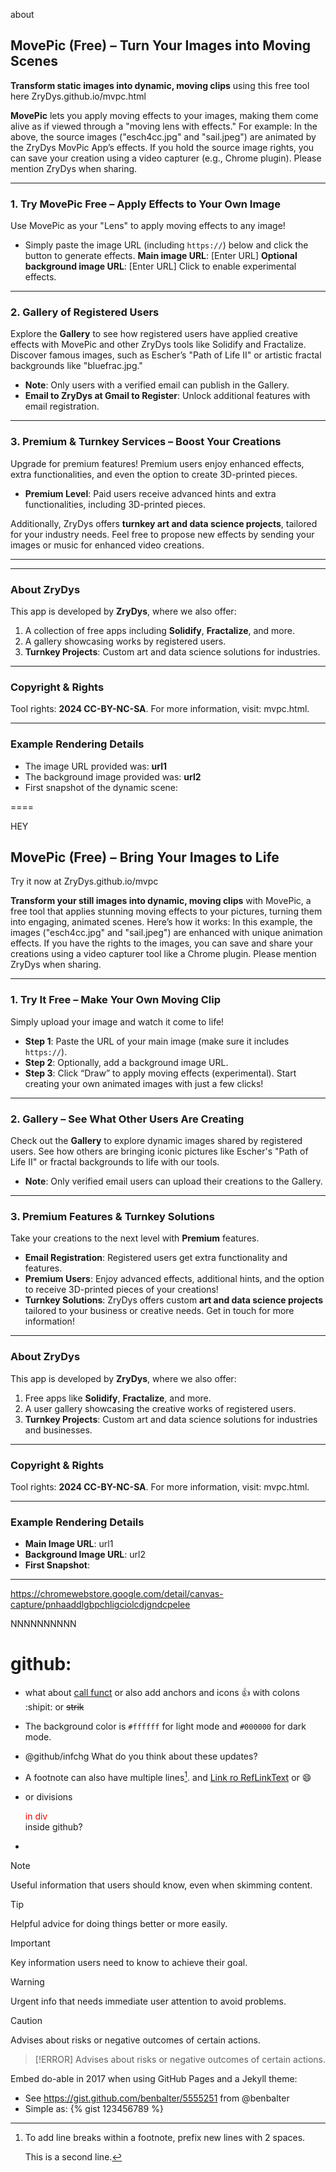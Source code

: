 about



## MovePic (Free) – Turn Your Images into Moving Scenes

**Transform static images into dynamic, moving clips** using this free tool here ZryDys.github.io/mvpc.html 

**MovePic** lets you apply moving effects to your images, making them come alive as if viewed through a "moving lens with effects." For example:
   <THIS CLIP HERE>
In the above, the source images ("esch4cc.jpg" and "sail.jpeg") are animated by the ZryDys MovPic App’s effects. If you hold the source image rights, you can save your creation using a video capturer (e.g., Chrome plugin). Please mention ZryDys when sharing.

------

### 1. Try MovePic Free – Apply Effects to Your Own Image

Use MovePic as your "Lens" to apply moving effects to any image!

- Simply paste the image URL (including `https://`) below and click the button to generate effects.
  **Main image URL**: [Enter URL]
  **Optional background image URL**: [Enter URL]
  Click to enable experimental effects.

------

### 2. Gallery of Registered Users

Explore the **Gallery** to see how registered users have applied creative effects with MovePic and other ZryDys tools like Solidify and Fractalize. Discover famous images, such as Escher’s "Path of Life II" or artistic fractal backgrounds like "bluefrac.jpg."

- **Note**: Only users with a verified email can publish in the Gallery.
- **Email to ZryDys at Gmail to Register**: Unlock additional features with email registration.

------

### 3. Premium & Turnkey Services – Boost Your Creations

Upgrade for premium features! Premium users enjoy enhanced effects, extra functionalities, and even the option to create 3D-printed pieces.

- **Premium Level**: Paid users receive advanced hints and extra functionalities, including 3D-printed pieces.

Additionally, ZryDys offers **turnkey art and data science projects**, tailored for your industry needs. Feel free to propose new effects by sending your images or music for enhanced video creations.

------





------

### About ZryDys

This app is developed by **ZryDys**, where we also offer:

1. A collection of free apps including **Solidify**, **Fractalize**, and more.
2. A gallery showcasing works by registered users.
3. **Turnkey Projects**: Custom art and data science solutions for industries.

------

### Copyright & Rights

Tool rights: **2024 CC-BY-NC-SA**. For more information, visit: mvpc.html.

------

### Example Rendering Details

- The image URL provided was: **url1**
- The background image provided was: **url2**
- First snapshot of the dynamic scene: <click to save the snapshot>



==== 



HEY





## MovePic (Free) – Bring Your Images to Life

Try it now at ZryDys.github.io/mvpc

**Transform your still images into dynamic, moving clips** with MovePic, a free tool that applies stunning moving effects to your pictures, turning them into engaging, animated scenes. Here’s how it works:
<THIS CLIP HERE>
In this example, the images ("esch4cc.jpg" and "sail.jpeg") are enhanced with unique animation effects. If you have the rights to the images, you can save and share your creations using a video capturer tool like a Chrome plugin. Please mention ZryDys when sharing.

------

### 1. Try It Free – Make Your Own Moving Clip

Simply upload your image and watch it come to life!

- **Step 1**: Paste the URL of your main image (make sure it includes `https://`).
- **Step 2**: Optionally, add a background image URL.
- **Step 3**: Click “Draw” to apply moving effects (experimental).
  Start creating your own animated images with just a few clicks!

------

### 2. Gallery – See What Other Users Are Creating

Check out the **Gallery** to explore dynamic images shared by registered users. See how others are bringing iconic pictures like Escher's "Path of Life II" or fractal backgrounds to life with our tools.

- **Note**: Only verified email users can upload their creations to the Gallery.

------

### 3. Premium Features & Turnkey Solutions

Take your creations to the next level with **Premium** features.

- **Email Registration**: Registered users get extra functionality and features.
- **Premium Users**: Enjoy advanced effects, additional hints, and the option to receive 3D-printed pieces of your creations!
- **Turnkey Solutions**: ZryDys offers custom **art and data science projects** tailored to your business or creative needs. Get in touch for more information!

------

### About ZryDys

This app is developed by **ZryDys**, where we also offer:

1. Free apps like **Solidify**, **Fractalize**, and more.
2. A user gallery showcasing the creative works of registered users.
3. **Turnkey Projects**: Custom art and data science solutions for industries and businesses.

------

### Copyright & Rights

Tool rights: **2024 CC-BY-NC-SA**. For more information, visit: mvpc.html.

------

### Example Rendering Details

- **Main Image URL**: url1
- **Background Image URL**: url2
- **First Snapshot**: <click to save the snapshot>

------





https://chromewebstore.google.com/detail/canvas-capture/pnhaaddlgbpchligciolcdjgndcpelee





NNNNNNNNNN









# github:

- what about [call funct](javascript:save_scr();) or also add  <a name="my-custom-anchor-point">anchors</a> and icons :+1:  with colons  :shipit: or ~~strik~~

- The background color is `#ffffff` for light mode and `#000000` for dark mode.

- @github/infchg What do you think about these updates?

- A footnote can also have multiple lines[^2].  and [Link ro RefLinkText][RefLin1] or :smile:

- or divisions <div style='color: red;'> in div </div> inside github?

- 

  [RefLin1]: hppt://Ref-Link-1

  

  [^2]: To add line breaks within a footnote, prefix new lines with 2 spaces.

    This is a second line.

> [!NOTE]
> Useful information that users should know, even when skimming content.

> [!TIP]
> Helpful advice for doing things better or more easily.

> [!IMPORTANT]
> Key information users need to know to achieve their goal.

> [!WARNING]
> Urgent info that needs immediate user attention to avoid problems.

> [!CAUTION]
> Advises about risks or negative outcomes of certain actions. 


> [!ERROR]
> Advises about risks or negative outcomes of certain actions. 


Embed do-able in 2017 when using GitHub Pages and a Jekyll theme:

- See https://gist.github.com/benbalter/5555251 from @benbalter
 - Simple as: {% gist 123456789 %}

